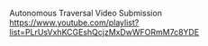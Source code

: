 Autonomous Traversal Video Submission
https://www.youtube.com/playlist?list=PLrUsVxhKCGEshQcjzMxDwWFORmM7c8YDE
